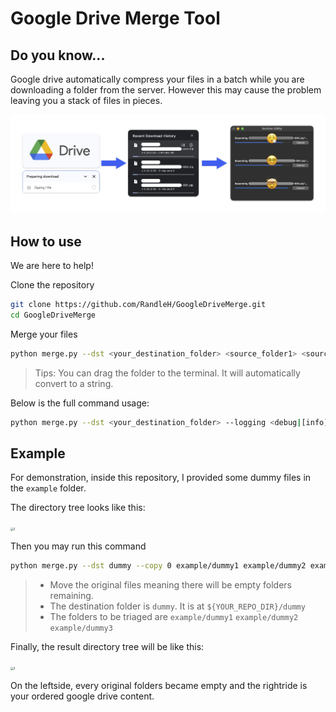 # Google Drive Merge Tool



## Do you know...

Google drive automatically compress your files in a batch while you are downloading a folder from the server. However this may cause the problem leaving you a stack of files in pieces. 

<p align="center"><img src="asset/1.jpg" alt="rdme_clk_panel" ;" /></p>



## How to use

We are here to help!



Clone the repository

```bash
git clone https://github.com/RandleH/GoogleDriveMerge.git
cd GoogleDriveMerge
```



Merge your files

```bash
python merge.py --dst <your_destination_folder> <source_folder1> <source_folder2> ...
```

> Tips: You can drag the folder to the terminal. It will automatically convert to a string.



Below is the full command usage:

```bash
python merge.py --dst <your_destination_folder> --logging <debug|[info]> --copy <[0]|1> <source_folder1> <source_folder2> ...
```



## Example

For demonstration, inside this repository, I provided some dummy files in the `example` folder.

The directory tree looks like this:

<img src="/Users/randleh/Library/Mobile Documents/com~apple~CloudDocs/GitHub/GoogleDriveMerge/asset/2.png" alt="3" style="zoom:30%;" />

Then you may run this command

```bash
python merge.py --dst dummy --copy 0 example/dummy1 example/dummy2 example/dummy3
```

> - Move the original files meaning there will be empty folders remaining.
> - The destination folder is `dummy`. It is at `${YOUR_REPO_DIR}/dummy`
> - The folders to be triaged are `example/dummy1` `example/dummy2` `example/dummy3`



Finally, the result directory tree will be like this:

<img src="/Users/randleh/Library/Mobile Documents/com~apple~CloudDocs/GitHub/GoogleDriveMerge/asset/3.png" alt="3" style="zoom:30%;" />

On the leftside, every original folders became empty and the rightride is your ordered google drive content.





